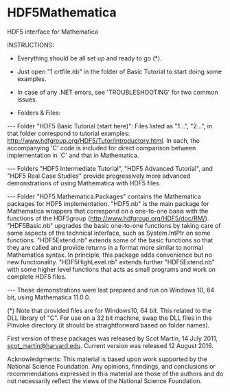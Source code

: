 # HDF5Mathematica
HDF5 interface for Mathematica

INSTRUCTIONS:

- Everything should be all set up and ready to go (*). 

- Just open "1 crtfile.nb" in the folder of Basic Tutorial to start doing some examples.

- In case of any .NET errors, see 'TROUBLESHOOTING' for two common issues.

- Folders & Files:

--- Folder "HDF5 Basic Tutorial (start here)": Files listed as "1...", "2...", in that folder correspond to tutorial examples: http://www.hdfgroup.org/HDF5/Tutor/introductory.html. In each, the accompanying 'C' code is included for direct comparison between implementation in 'C' and that in Mathematica.

--- Folders "HDF5 Intermediate Tutorial", "HDF5 Advanced Tutorial",  and "HDF5 Real Case Studies" provide progressively more advanced demonstrations of using Mathematica with HDF5 files.

--- Folder "HDF5.Mathematica.Packages" contains the Mathematica packages for HDF5 implementation. "HDF5.nb" is the main package for Mathematica wrappers that correspond on a one-to-one basis with the functions of the HDF5group (http://www.hdfgroup.org/HDF5/doc/RM/). "HDF5Basic.nb" upgrades the basic one-to-one functions by taking care of some aspects of the technical interface, such as System.IntPtr on some functions. "HDF5Extend.nb" extends some of the basic functions so that they are called and provide returns in a format more similar to normal Mathematica syntax. In principle, this package adds convenience but no new functionality. "HDF5HighLevel.nb" extends further "HDF5Extend.nb" with some higher level functions that acts as small programs and work on complete HDF5 files. 

--- These demonstrations were last prepared and run on Windows 10, 64 bit, using Mathematica 11.0.0.

(*) Note that provided files are for Windows10, 64 bit. This related to the DLL library of "C". For use on a 32 bit machine, swap the DLL files in the PInvoke directory (it should be straightforward based on folder names).

First version of these packages was released by Scot Martin, 14 July 2011, scot_martin@harvard.edu. Current version was released 12 August 2016.

Acknowledgments: This material is based upon work supported by the National Science Foundation. Any opinions, finndings, and conclusions or recommendations expressed in this material are those of the authors and do not necessarily reflect the views of the National Science Foundation.


